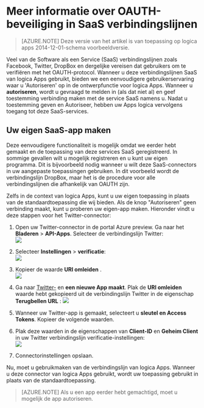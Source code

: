 <properties
    pageTitle="OAUTH-beveiliging in SaaS verbindingslijnen en API Apps | Azure"
    description="Lees meer over het OAUTH-beveiliging in de verbindingslijnen en API-Apps in Azure App Service; microservices architectuur; SaaS"
    services="logic-apps"
    documentationCenter=""
    authors="MandiOhlinger"
    manager="dwrede"
    editor="cgronlun"/>

<tags
    ms.service="logic-apps"
    ms.workload="integration"
    ms.tgt_pltfrm="na"
    ms.devlang="na"
    ms.topic="article"
    ms.date="08/23/2016"
    ms.author="mandia"/>


# <a name="learn-about-oauth-security-in-saas-connectors"></a>Meer informatie over OAUTH-beveiliging in SaaS verbindingslijnen

>[AZURE.NOTE] Deze versie van het artikel is van toepassing op logica apps 2014-12-01-schema voorbeeldversie.

Veel van de Software als een Service (SaaS) verbindingslijnen zoals Facebook, Twitter, DropBox en dergelijke vereisen dat gebruikers om te verifiëren met het OAUTH-protocol.  Wanneer u deze verbindingslijnen SaaS van logica Apps gebruikt, bieden we een eenvoudigere gebruikerservaring waar u 'Autoriseren' op in de ontwerpfunctie voor logica Apps. Wanneer u **autoriseren**, wordt u gevraagd te melden in (als dat niet al) en geef toestemming verbinding maken met de service SaaS namens u. Nadat u toestemming geven en Autoriseer, hebben uw Apps logica vervolgens toegang tot deze SaaS-services.

## <a name="create-your-own-saas-app"></a>Uw eigen SaaS-app maken
Deze eenvoudigere functionaliteit is mogelijk omdat we eerder hebt gemaakt en de toepassing van deze services SaaS geregistreerd.  In sommige gevallen wilt u mogelijk registreren en u kunt uw eigen programma.  Dit is bijvoorbeeld nodig wanneer u wilt deze SaaS-connectors in uw aangepaste toepassingen gebruiken. In dit voorbeeld wordt de verbindingslijn DropBox, maar het is de procedure voor alle verbindingslijnen die afhankelijk van OAUTH zijn.

Zelfs in de context van logica Apps, kunt u uw eigen toepassing in plaats van de standaardtoepassing die wij bieden. Als de knop "Autoriseren" geen verbinding maakt, kunt u proberen uw eigen-app maken. Hieronder vindt u deze stappen voor het Twitter-connector:

1. Open uw Twitter-connector in de portal Azure preview. Ga naar het **Bladeren** > **API-Apps**. Selecteer de verbindingslijn Twitter:  
    ![][1]

2. Selecteer **Instellingen** > **verificatie**:  
    ![][2]

3. Kopieer de waarde **URI omleiden** .  
    ![][3]

4. Ga naar [Twitter-](http://apps.twitter.com) en **een nieuwe App maakt**. Plak de **URI omleiden** waarde hebt gekopieerd uit de verbindingslijn Twitter in de eigenschap **Terugbellen URL** : ![][4]  
5. Wanneer uw Twitter-app is gemaakt, selecteert u **sleutel en Access Tokens**. Kopieer de volgende waarden.
6. Plak deze waarden in de eigenschappen van **Client-ID** en **Geheim Client** in uw Twitter verbindingslijn verificatie-instellingen:   
    ![][5]  
7. Connectorinstellingen opslaan.  

Nu, moet u gebruikmaken van de verbindingslijn van logica Apps. Wanneer u deze connector van logica Apps gebruikt, wordt uw toepassing gebruikt in plaats van de standaardtoepassing.  

> [AZURE.NOTE] Als u een app eerder hebt gemachtigd, moet u mogelijk de app autoriseren.


<!--Image references-->
[1]: ./media/app-service-logic-oauth-security/TwitterConnector.png
[2]: ./media/app-service-logic-oauth-security/Authentication.png
[3]: ./media/app-service-logic-oauth-security/RedirectURI.png
[4]: ./media/app-service-logic-oauth-security/TwitterApp.png
[5]: ./media/app-service-logic-oauth-security/TwitterKeys.png
